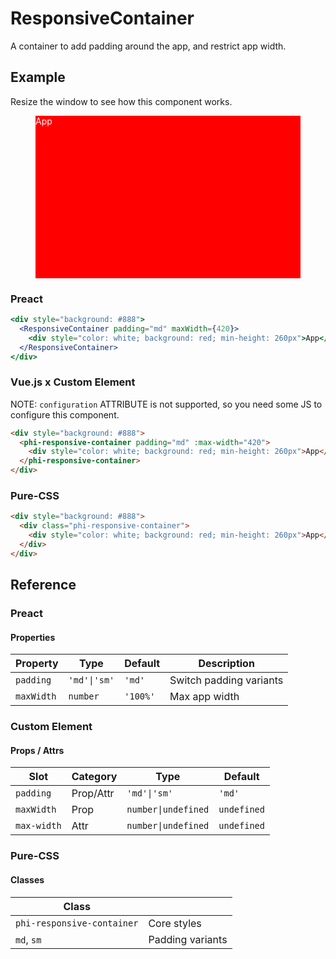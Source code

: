 # ResponsiveContainer

A container to add padding around the app, and restrict app width.

## Example

Resize the window to see how this component works.

<figure>
  <div style="background: #888">
    <phi-responsive-container padding="md" :max-width="420">
      <div style="color: white; background: red; min-height: 260px">App</div>
    </phi-responsive-container>
  </div>
</figure>

### Preact

``` jsx
<div style="background: #888">
  <ResponsiveContainer padding="md" maxWidth={420}>
    <div style="color: white; background: red; min-height: 260px">App</div>
  </ResponsiveContainer>
</div>
```

### Vue.js x Custom Element

NOTE: `configuration` ATTRIBUTE is not supported, so you need some JS to configure this component.

``` html
<div style="background: #888">
  <phi-responsive-container padding="md" :max-width="420">
    <div style="color: white; background: red; min-height: 260px">App</div>
  </phi-responsive-container>
</div>
```

### Pure-CSS

``` html
<div style="background: #888">
  <div class="phi-responsive-container">
    <div style="color: white; background: red; min-height: 260px">App</div>
  </div>
</div>
```

## Reference
### Preact
#### Properties

| Property   | Type         | Default  | Description             |
|------------|--------------|----------|-------------------------|
| `padding`  | `'md'\|'sm'` | `'md'`   | Switch padding variants |
| `maxWidth` | `number`     | `'100%'` | Max app width           |

### Custom Element
#### Props / Attrs

| Slot        | Category  | Type                | Default     |
|-------------|-----------|---------------------|-------------|
| `padding`   | Prop/Attr | `'md'\|'sm'`        | `'md'`      |
| `maxWidth`  | Prop      | `number\|undefined` | `undefined` |
| `max-width` | Attr      | `number\|undefined` | `undefined` |

### Pure-CSS
#### Classes

| Class                      |                  |
|----------------------------|------------------|
| `phi-responsive-container` | Core styles      |
| `md`, `sm`                 | Padding variants |
